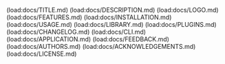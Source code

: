 (load:docs/TITLE.md)
(load:docs/DESCRIPTION.md)
(load:docs/LOGO.md)
(load:docs/FEATURES.md)
(load:docs/INSTALLATION.md)
(load:docs/USAGE.md)
(load:docs/LIBRARY.md)
(load:docs/PLUGINS.md)
(load:docs/CHANGELOG.md)
(load:docs/CLI.md)
(load:docs/APPLICATION.md)
(load:docs/FEEDBACK.md)
(load:docs/AUTHORS.md)
(load:docs/ACKNOWLEDGEMENTS.md)
(load:docs/LICENSE.md)
